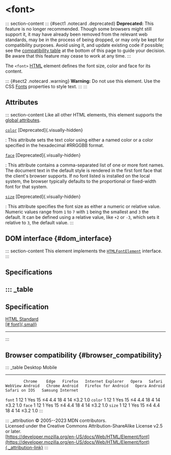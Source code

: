 

# \<font\>



::: section-content
::: {#sect1 .notecard .deprecated}
**Deprecated:** This feature is no longer recommended. Though some
browsers might still support it, it may have already been removed from
the relevant web standards, may be in the process of being dropped, or
may only be kept for compatibility purposes. Avoid using it, and update
existing code if possible; see the [compatibility
table](#browser_compatibility) at the bottom of this page to guide your
decision. Be aware that this feature may cease to work at any time.
:::

The `<font>` [HTML](../index) element defines the font size, color and
face for its content.

::: {#sect2 .notecard .warning}
**Warning:** Do not use this element. Use the CSS
[Fonts](https://developer.mozilla.org/en-US/docs/Web/CSS/CSS_fonts)
properties to style text.
:::
:::

## Attributes

::: section-content
Like all other HTML elements, this element supports the [global
attributes](../global_attributes).

[`color`](#color) [Deprecated]{.visually-hidden}

:   This attribute sets the text color using either a named color or a
    color specified in the hexadecimal #RRGGBB format.

[`face`](#face) [Deprecated]{.visually-hidden}

:   This attribute contains a comma-separated list of one or more font
    names. The document text in the default style is rendered in the
    first font face that the client\'s browser supports. If no font
    listed is installed on the local system, the browser typically
    defaults to the proportional or fixed-width font for that system.

[`size`](#size) [Deprecated]{.visually-hidden}

:   This attribute specifies the font size as either a numeric or
    relative value. Numeric values range from `1` to `7` with `1` being
    the smallest and `3` the default. It can be defined using a relative
    value, like `+2` or `-3`, which sets it relative to `3`, the default
    value.
:::

## DOM interface {#dom_interface}

::: section-content
This element implements the
[`HTMLFontElement`](https://developer.mozilla.org/en-US/docs/Web/API/HTMLFontElement)
interface.
:::

## Specifications

::: _table
  ---------------------------------------------------------------------------
  Specification
  ---------------------------------------------------------------------------
  [HTML Standard\
  [\#
  font]{.small}](https://html.spec.whatwg.org/multipage/obsolete.html#font)

  ---------------------------------------------------------------------------
:::

## Browser compatibility {#browser_compatibility}

::: _table
            Desktop                                                         Mobile                                                                                   
  --------- --------- ------ --------- ------------------- ------- -------- ----------------- ---------------- --------------------- --------------- --------------- ------------------
            Chrome    Edge   Firefox   Internet Explorer   Opera   Safari   WebView Android   Chrome Android   Firefox for Android   Opera Android   Safari on IOS   Samsung Internet
  `font`    1         12     1         Yes                 15      ≤4       4.4               18               4                     14              ≤3.2            1.0
  `color`   1         12     1         Yes                 15      ≤4       4.4               18               4                     14              ≤3.2            1.0
  `face`    1         12     1         Yes                 15      ≤4       4.4               18               4                     14              ≤3.2            1.0
  `size`    1         12     1         Yes                 15      ≤4       4.4               18               4                     14              ≤3.2            1.0
:::

::: _attribution
© 2005--2023 MDN contributors.\
Licensed under the Creative Commons Attribution-ShareAlike License v2.5
or later.\
[https://developer.mozilla.org/en-US/docs/Web/HTML/Element/font](https://developer.mozilla.org/en-US/docs/Web/HTML/Element/font){._attribution-link}
:::
